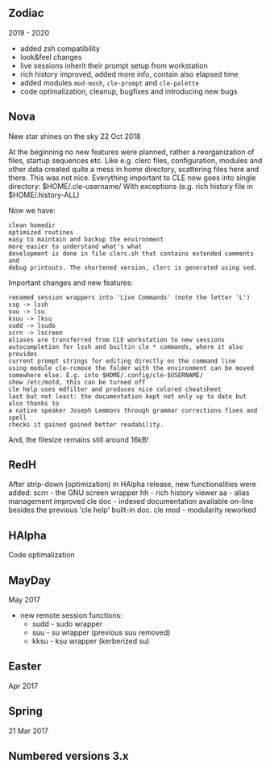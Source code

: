
## Zodiac
2019 - 2020
- added zsh compatibility
- look&feel changes
- live sessions inherit their prompt setup from workstation
- rich history improved, added more info, contain also elapsed time
- added modules `mod-mosh`, `cle-prompt` and `cle-palette`
- code optimalization, cleanup, bugfixes and introducing new bugs


## Nova
New star shines on the sky
22 Oct 2018

At the beginning no new features were planned, rather a reorganization
of files, startup sequences etc. Like e.g. clerc files, configuration, modules and
other data created quite a mess in home directory, scattering files here and there.
This was not nice. Everything important to CLE now goes into single directory:
$HOME/.cle-username/
With exceptions (e.g. rich history file in $HOME/.history-ALL)

Now we have:

    clean homedir
    optimized routines
    easy to maintain and backup the environment
    more easier to understand what's what
    development is done in file clerc.sh that contains extended comments and
    debug printouts. The shortened version, clerc is generated using sed.

Important changes and new features:

    renamed session wrappers into 'Live Commands' (note the letter 'L')
    ssg -> lssh
    suu -> lsu
    ksuu -> lksu
    sudd -> lsudo
    scrn -> lscreen
    aliases are transferred from CLE workstation to new sessions
    autocompletion for lssh and builtin cle * commands, where it also provides
    current prompt strings for editing directly on the command line
    using module cle-rcmove the folder with the environment can be moved
    somewhere else. E.g. into $HOME/.config/cle-$USERNAME/
    show /etc/motd, this can be turned off
    cle help uses mdfilter and produces nice colored cheatsheet
    last but not least: the documentation kept not only up to date but also thanks to
    a native speaker Joseph Lemmons through grammar corrections fixes and spell
    checks it gained gained better readability.

And, the filesize remains still around 16kB!

## RedH
After strip-down (optimization) in HAlpha release, new functionalities were added:
scrn - the GNU screen wrapper
hh - rich history viewer
aa - alias management improved
cle doc - indexed documentation available on-line besides the previous 'cle help' built-in doc.
cle mod - modularity reworked

## HAlpha
Code optimalization

## MayDay
May 2017
- new remote session functions:
  * sudd  - sudo wrapper
  * suu   - su wrapper (previous suu removed)
  * kksu  - ksu wrapper (kerberized su)

## Easter
Apr 2017

## Spring
21 Mar 2017

## Numbered versions 3.x
